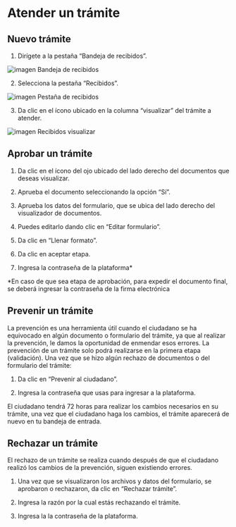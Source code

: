 # Atender un trámite	

## Nuevo trámite	

1. Dirígete a la pestaña “Bandeja de recibidos”.

![imagen Bandeja de recibidos](/img/bandeja-recibidos.png)

2. Selecciona la pestaña “Recibidos”.

![imagen Pestaña de recibidos](/img/pestaña-recibidos.png)

3. Da clic en el ícono ubicado en la columna “visualizar” del trámite a atender.

![imagen Recibidos visualizar](/img/recibidos-visualizar.png)

## Aprobar un trámite	

1. Da clic en el ícono del ojo ubicado del lado derecho del documentos que deseas visualizar.

2. Aprueba el documento seleccionando la opción “Sí”.

3. Aprueba los datos del formulario, que se ubica del lado derecho del visualizador de documentos.

4. Puedes editarlo dando clic en “Editar formulario”.

5. Da clic en “Llenar formato”.

6. Da clic en aceptar etapa.

7. Ingresa la contraseña de la plataforma*

*En caso de que sea etapa de aprobación, para expedir el documento final, se deberá ingresar la contraseña de la firma electrónica


## Prevenir un trámite	

La prevención es una herramienta útil cuando el ciudadano se ha equivocado en algún documento o formulario del trámite, ya que al realizar la prevención, le damos la oportunidad de enmendar esos errores.
La prevención de un trámite solo podrá realizarse en la primera etapa (validación).
Una vez que se hizo algún rechazo de documentos o del formulario del trámite:

1. Da clic en “Prevenir al ciudadano”.

2. Ingresa la contraseña que usas para ingresar a la plataforma.

El ciudadano tendrá 72 horas para realizar los cambios necesarios en su trámite, una vez que el ciudadano haga los cambios, el trámite aparecerá de nuevo en tu bandeja de entrada.


## Rechazar un trámite	

El rechazo de un trámite se realiza cuando después de que el ciudadano realizó los cambios de la prevención, siguen existiendo errores.

1. Una vez que se visualizaron los archivos y datos del formulario, se aprobaron o rechazaron, da clic en “Rechazar trámite”.

2. Ingresa la razón por la cual estás rechazando el trámite.

3. Ingresa la la contraseña de la plataforma.

